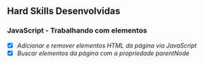 ## Hard Skills Desenvolvidas 

### JavaScript - Trabalhando com elementos

- [X] _Adicionar e remover elementos HTML da página via JavaScript_
- [X] _Buscar elementos da página com a propriedade parentNode_
